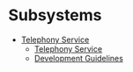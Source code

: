 # Subsystems

-   [Telephony Service](telephony-service.md)
    -   [Telephony Service](telephony-service.md)
    -   [Development Guidelines](development-guidelines.md)

